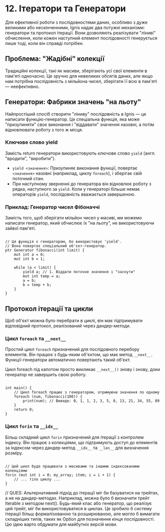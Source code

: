 # 12. Ітератори та Генератори

Для ефективної роботи з послідовностями даних, особливо з дуже великими або нескінченними, Ignis надає два потужні механізми: генератори та протокол ітерації. Вони дозволяють реалізувати "ліниві" обчислення, коли кожен наступний елемент послідовності генерується лише тоді, коли він справді потрібен.

## Проблема: "Жадібні" колекції
Традиційні колекції, такі як масиви, зберігають усі свої елементи в пам'яті одночасно. Це зручно для невеликих обсягів даних, але якщо нам потрібна послідовність з мільйона чисел, зберігати її всю в пам'яті — неефективно.

## Генератори: Фабрики значень "на льоту"
Найпростіший спосіб створити "ліниву" послідовність в Ignis — це написати функцію-генератор. Це спеціальна функція, яка може "призупиняти" своє виконання і "віддавати" значення назовні, а потім відновлювати роботу з того ж місця.

### Ключове слово yield
Замість return генератори використовують ключове слово `yield` (англ. "вродити", "виробити").
- `yield <значення>`: Призупиняє виконання функції, повертає `<значення>` назовні (наприклад, циклу `foreach`), і зберігає свій поточний стан.
- При наступному зверненні до генератора він відновлює роботу з рядка, наступного за `yield`. Коли у генераторі більше немає операторів `yield`, послідовність вважається завершеною.

### Приклад: Генератор чисел Фібоначчі
Замість того, щоб зберігати мільйон чисел у масиві, ми можемо написати генератор, який обчислює їх "на льоту", не використовуючи зайвої пам'яті.

```Ignis

// Ця функція є генератором, бо використовує 'yield'.
// Вона повертає спеціальний об'єкт-генератор.
ptr Generator fibonacci(int limit) {
    mut int a = 0;
    mut int b = 1;

    while (a < limit) {
        yield a; // 1. Віддати поточне значення і "заснути"
        mut int temp = a;
        a = b;
        b = temp + b;
    }
}
```

## Протокол ітерації та цикли
Щоб об'єкт можна було перебрати в циклі, він має підтримувати відповідний протокол, реалізований через дандер-методи.

### Цикл `foreach` та `__next__`
Простий цикл `foreach` призначений для послідовного перебору елементів. 
Він працює з будь-яким об'єктом, що має метод `__next__`. Функції-генератори автоматично повертають такий об'єкт.

Цикл foreach під капотом просто викликає `__next__()` знову і знову, доки генератор не завершить свою роботу.
```Ignis

int main() {
    // Цикл foreach працює з генератором, отримуючи значення по одному
    foreach (num, fibonacci(100)) {
        print(num); // Виведе: 0, 1, 1, 2, 3, 5, 8, 13, 21, 34, 55, 89
    }
    return 0;
}
```

### Цикл `forin` та `__idx__`

Більш складний цикл `forin` призначений для ітерації з контролем індексу. 
Він працює з колекціями, що підтримують доступ до елементів за індексом через дандер-метод `__idx__` 
та `__len__` для визначення розміру.

```Ignis

// Цей цикл буде працювати з масивами та іншими індексованими колекціями
forin (mut int i = 0; my_array; item; i = i + 1) {
    // ... тіло циклу ...
}
```

// QUES: Альтернативний підхід до ітерації міг би базуватися на трейтах, а не на дандер-методах. Наприклад, можна було б визначити трейт Iterable з методом next(). Будь-який клас або генератор, що реалізує цей трейт, міг би використовуватися в циклах. Це зробило б систему ітерації більш формалізованою та розширюваною, але могло б вимагати складніших типів, таких як Option<T> для позначення кінця послідовності. Цю ідею варто обдумати для майбутніх версій мови.